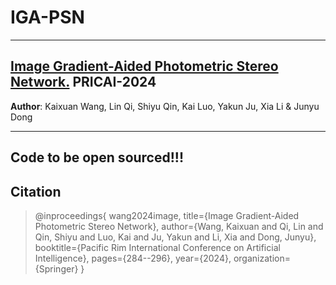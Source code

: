 # IGA-PSN
---
## [Image Gradient-Aided Photometric Stereo Network.](https://link.springer.com/chapter/10.1007/978-981-96-0122-6_25) PRICAI-2024

**Author**: Kaixuan Wang, Lin Qi, Shiyu Qin, Kai Luo, Yakun Ju, Xia Li & Junyu Dong 

---
**Code to be open sourced!!!**
---
## Citation

> @inproceedings{ wang2024image,
> title={Image Gradient-Aided Photometric Stereo Network},
  author={Wang, Kaixuan and Qi, Lin and Qin, Shiyu and Luo, Kai and Ju, Yakun and Li, Xia and Dong, Junyu},
  booktitle={Pacific Rim International Conference on Artificial Intelligence},
  pages={284--296},
  year={2024},
  organization={Springer}
}

